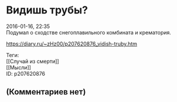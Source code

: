 Видишь трубы?
=============

  
2016-01-16, 22:35  
 Подумал о сходстве снегоплавильного комбината и крематория.   
  
<https://diary.ru/~zHz00/p207620876_vidish-truby.htm>  
  
Теги:  
[[Случай из смерти]]  
[[Мысли]]  
ID: p207620876  


(Комментариев нет)
------------------
